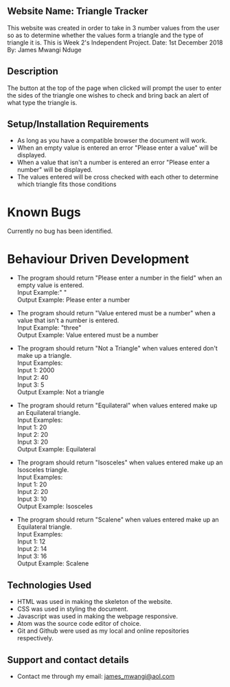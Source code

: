 ## Website Name: Triangle Tracker
This website was created in order to take in 3 number values from the user so as to determine whether the values form a triangle and the type of triangle it is. This is Week 2's Independent Project.
Date: 1st December 2018
By: James Mwangi Nduge

## Description
 The button at the top of the page when clicked will prompt the user to enter the sides of the triangle one wishes to check and bring back an alert of what type the triangle is.

## Setup/Installation Requirements
* As long as you have a compatible browser the document will work.
* When an empty value is entered an error "Please enter a value" will be displayed.
* When a value that isn't a number is entered an error "Please enter a number" will be displayed.
* The values entered will be cross checked with each other to determine which triangle fits those conditions

# Known Bugs
Currently no bug has been identified.

# Behaviour Driven Development
* The program should return "Please enter a number in the field" when an empty value is entered.<br>
Input Example:" "<br>
Output Example: Please enter a number

* The program should return "Value entered must be a number" when a value that isn't a number is entered.<br>
Input Example: "three"<br>
Output Example: Value entered must be a number<br>

* The program should return "Not a Triangle" when values entered don't make up a triangle.<br>
Input Examples: <br>
Input 1: 2000<br>
Input 2: 40<br>
Input 3: 5<br>
Output Example: Not a triangle<br>

* The program should return "Equilateral" when values entered make up an Equilateral triangle.<br>
Input Examples: <br>
Input 1: 20<br>
Input 2: 20<br>
Input 3: 20<br>
Output Example: Equilateral<br>

* The program should return "Isosceles" when values entered make up an Isosceles triangle.<br>
Input Examples: <br>
Input 1: 20<br>
Input 2: 20<br>
Input 3: 10<br>
Output Example: Isosceles<br>

* The program should return "Scalene" when values entered make up an Equilateral triangle.<br>
Input Examples: <br>
Input 1: 12<br>
Input 2: 14<br>
Input 3: 16<br>
Output Example: Scalene<br>

## Technologies Used
* HTML was used in making the skeleton of the website.
* CSS was used in styling the document.
* Javascript was used in making the webpage responsive.
* Atom was the source code editor of choice.
* Git and Github were used as my local and online repositories respectively.

## Support and contact details
* Contact me through my email: james_mwangi@aol.com
